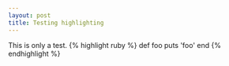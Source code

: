 ```yaml
---
layout: post
title: Testing highlighting
---
```

This is only a test.
{% highlight ruby %}
def foo
  puts 'foo'
end
{% endhighlight %}
